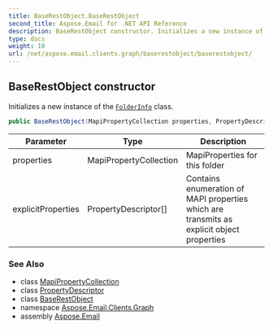 ```yaml
---
title: BaseRestObject.BaseRestObject
second_title: Aspose.Email for .NET API Reference
description: BaseRestObject constructor. Initializes a new instance of the FolderInfo class
type: docs
weight: 10
url: /net/aspose.email.clients.graph/baserestobject/baserestobject/
---
```

## BaseRestObject constructor

Initializes a new instance of the [`FolderInfo`](../../folderinfo/) class.

```csharp
public BaseRestObject(MapiPropertyCollection properties, PropertyDescriptor[] explicitProperties)
```

| Parameter | Type | Description |
| --- | --- | --- |
| properties | MapiPropertyCollection | MapiProperties for this folder |
| explicitProperties | PropertyDescriptor[] | Contains enumeration of MAPI properties which are transmits as explicit object properties |

### See Also

* class [MapiPropertyCollection](../../../aspose.email.mapi/mapipropertycollection/)
* class [PropertyDescriptor](../../../aspose.email.mapi/propertydescriptor/)
* class [BaseRestObject](../)
* namespace [Aspose.Email.Clients.Graph](../../baserestobject/)
* assembly [Aspose.Email](../../../)


